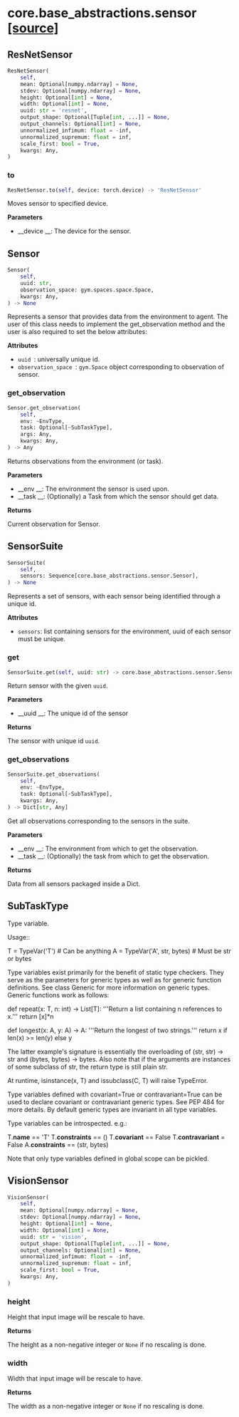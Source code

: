 # core.base_abstractions.sensor [[source]](https://github.com/allenai/embodied-rl/tree/master/core/base_abstractions/sensor.py)

## ResNetSensor
```python
ResNetSensor(
    self,
    mean: Optional[numpy.ndarray] = None,
    stdev: Optional[numpy.ndarray] = None,
    height: Optional[int] = None,
    width: Optional[int] = None,
    uuid: str = 'resnet',
    output_shape: Optional[Tuple[int, ...]] = None,
    output_channels: Optional[int] = None,
    unnormalized_infimum: float = -inf,
    unnormalized_supremum: float = inf,
    scale_first: bool = True,
    kwargs: Any,
)
```

### to
```python
ResNetSensor.to(self, device: torch.device) -> 'ResNetSensor'
```
Moves sensor to specified device.

__Parameters__


- __device __: The device for the sensor.

## Sensor
```python
Sensor(
    self,
    uuid: str,
    observation_space: gym.spaces.space.Space,
    kwargs: Any,
) -> None
```
Represents a sensor that provides data from the environment to agent.
The user of this class needs to implement the get_observation method and
the user is also required to set the below attributes:

__Attributes__


- `uuid `: universally unique id.
- `observation_space `: ``gym.Space`` object corresponding to observation of
    sensor.

### get_observation
```python
Sensor.get_observation(
    self,
    env: ~EnvType,
    task: Optional[~SubTaskType],
    args: Any,
    kwargs: Any,
) -> Any
```
Returns observations from the environment (or task).

__Parameters__


- __env __: The environment the sensor is used upon.
- __task __: (Optionally) a Task from which the sensor should get data.

__Returns__


Current observation for Sensor.

## SensorSuite
```python
SensorSuite(
    self,
    sensors: Sequence[core.base_abstractions.sensor.Sensor],
) -> None
```
Represents a set of sensors, with each sensor being identified through a
unique id.

__Attributes__


- `sensors`: list containing sensors for the environment, uuid of each
    sensor must be unique.

### get
```python
SensorSuite.get(self, uuid: str) -> core.base_abstractions.sensor.Sensor
```
Return sensor with the given `uuid`.

__Parameters__


- __uuid __: The unique id of the sensor

__Returns__


The sensor with unique id `uuid`.

### get_observations
```python
SensorSuite.get_observations(
    self,
    env: ~EnvType,
    task: Optional[~SubTaskType],
    kwargs: Any,
) -> Dict[str, Any]
```
Get all observations corresponding to the sensors in the suite.

__Parameters__


- __env __: The environment from which to get the observation.
- __task __: (Optionally) the task from which to get the observation.

__Returns__


Data from all sensors packaged inside a Dict.

## SubTaskType
Type variable.

Usage::

  T = TypeVar('T')  # Can be anything
  A = TypeVar('A', str, bytes)  # Must be str or bytes

Type variables exist primarily for the benefit of static type
checkers.  They serve as the parameters for generic types as well
as for generic function definitions.  See class Generic for more
information on generic types.  Generic functions work as follows:

  def repeat(x: T, n: int) -> List[T]:
      '''Return a list containing n references to x.'''
      return [x]*n

  def longest(x: A, y: A) -> A:
      '''Return the longest of two strings.'''
      return x if len(x) >= len(y) else y

The latter example's signature is essentially the overloading
of (str, str) -> str and (bytes, bytes) -> bytes.  Also note
that if the arguments are instances of some subclass of str,
the return type is still plain str.

At runtime, isinstance(x, T) and issubclass(C, T) will raise TypeError.

Type variables defined with covariant=True or contravariant=True
can be used to declare covariant or contravariant generic types.
See PEP 484 for more details. By default generic types are invariant
in all type variables.

Type variables can be introspected. e.g.:

  T.__name__ == 'T'
  T.__constraints__ == ()
  T.__covariant__ == False
  T.__contravariant__ = False
  A.__constraints__ == (str, bytes)

Note that only type variables defined in global scope can be pickled.

## VisionSensor
```python
VisionSensor(
    self,
    mean: Optional[numpy.ndarray] = None,
    stdev: Optional[numpy.ndarray] = None,
    height: Optional[int] = None,
    width: Optional[int] = None,
    uuid: str = 'vision',
    output_shape: Optional[Tuple[int, ...]] = None,
    output_channels: Optional[int] = None,
    unnormalized_infimum: float = -inf,
    unnormalized_supremum: float = inf,
    scale_first: bool = True,
    kwargs: Any,
)
```

### height
Height that input image will be rescale to have.

__Returns__


The height as a non-negative integer or `None` if no rescaling is done.

### width
Width that input image will be rescale to have.

__Returns__


The width as a non-negative integer or `None` if no rescaling is done.

